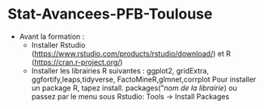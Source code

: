 # Stat-Avancees-PFB-Toulouse

- Avant la formation : 
  + Installer Rstudio (https://www.rstudio.com/products/rstudio/download/) et R (https://cran.r-project.org/)
  + Installer les librairies R suivantes : ggplot2, gridExtra, ggfortify,leaps,tidyverse, FactoMineR,glmnet,corrplot
  Pour installer un package R, tapez install. packages("*nom de la librairie*) ou passez par le menu sous Rstudio: Tools -> Install Packages

